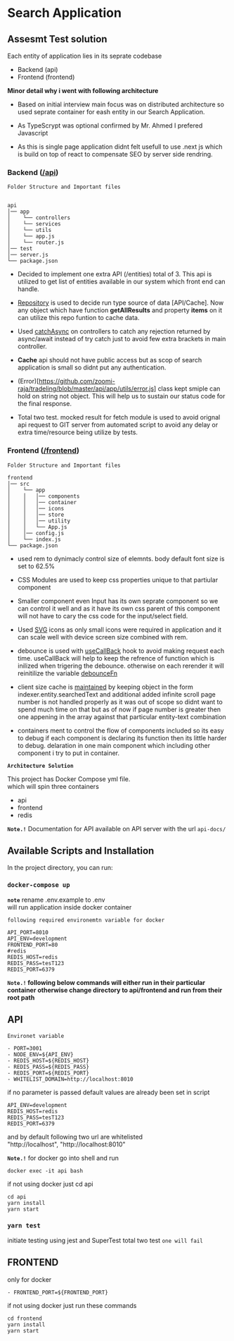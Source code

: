 # Search Application

## Assesmt Test solution

Each entity of application lies in its seprate codebase

- Backend (api)
- Frontend (frontend)

**Minor detail why i went with following architecture**

- Based on initial interview main focus was on distributed architecture so used seprate container for eash entity in our Search Application.

- As TypeScrypt was optional confirmed by Mr. Ahmed I prefered Javascript

- As this is single page application didnt felt usefull to use .next js which is build on top of react to compensate SEO by server side rendring.

### Backend ([/api](https://github.com/zoomi-raja/tradeling/tree/master/api))

`Folder Structure and Important files`

```

api
│── app
│    └── controllers
│    └── services
│    └── utils
│    └── app.js
│    └── router.js
│── test
│── server.js
└── package.json
```

- Decided to implement one extra API (/entities) total of 3. This api is utilized to get list of entities available in our system which front end can handle.

- [Repository](https://github.com/zoomi-raja/tradeling/blob/master/api/app/repo.js) is used to decide run type source of data [API/Cache]. Now any object which have function **getAllResults** and property **items** on it can utilize this repo funtion to cache data.

- Used [catchAsync](https://github.com/zoomi-raja/tradeling/blob/master/api/app/utils/utils.js) on controllers to catch any rejection returned by async/await instead of try catch just to avoid few extra brackets in main controller.

- **Cache** api should not have public access but as scop of search application is small so didnt put any authentication.

- (Error)[https://github.com/zoomi-raja/tradeling/blob/master/api/app/utils/error.js] class kept smiple can hold on string not object. This will help us to sustain our status code for the final response.

- Total two test. mocked result for fetch module is used to avoid orignal api request to GIT server from automated script to avoid any delay or extra time/resource being utilize by tests.

### Frontend ([/frontend](https://github.com/zoomi-raja/tradeling/tree/master/frontend))

`Folder Structure and Important files`

```
frontend
│── src
│    └── app
│    │   │── components
│    │   │── container
│    │   │── icons
│    │   │── store
│    │   │── utility
│    │   └── App.js
│    │── config.js
│    └── index.js
└── package.json
```

- used rem to dynimacly control size of elemnts. body default font size is set to 62.5%

- CSS Modules are used to keep css properties unique to that partiular component

- Smaller component even Input has its own seprate component so we can control it well and as it have its own css parent of this component will not have to cary the css code for the input/select field.

- Used [SVG](https://css-tricks.com/svg-sprites-use-better-icon-fonts/) icons as only small icons were required in application and it can scale well with device screen size combined with rem.

- debounce is used with [useCallBack](https://github.com/zoomi-raja/tradeling/blob/master/frontend/src/App/container/Header.js#L57) hook to avoid making request each time. useCallBack will help to keep the refrence of function which is inilized when trigering the debounce. otherwise on each rerender it will reinitilize the variable [debounceFn](https://github.com/zoomi-raja/tradeling/blob/master/frontend/src/App/container/Header.js#L57)

- client size cache is [maintained](https://github.com/zoomi-raja/tradeling/blob/master/frontend/src/App/store/git/reducer.js#L70) by keeping object in the form indexer.entity.searchedText and additional added infinite scroll page number is not handled properly as it was out of scope so didnt want to spend much time on that but as of now if page number is greater then one appening in the array against that particular entity-text combination

- containers ment to control the flow of components included so its easy to debug if each component is declaring its function then its little harder to debug. delaration in one main component which including other component i try to put in container.

**`Architecture Solution`**

This project has Docker Compose yml file.<br />
which will spin three containers

- api
- frontend
- redis

**`Note.!`** Documentation for API available on API server with the url `api-docs/`

## Available Scripts and Installation

In the project directory, you can run:

### `docker-compose up`

**`note`** rename .env.example to .env<br />
will run application inside docker container

`following required environemtn variable for docker`

```
API_PORT=8010
API_ENV=development
FRONTEND_PORT=80
#redis
REDIS_HOST=redis
REDIS_PASS=tesT123
REDIS_PORT=6379
```

**`Note.!` following below commands will either run in their particular container otherwise change directory to api/frontend and run from their root path**

## API

`Environet variable`

```
- PORT=3001
- NODE_ENV=${API_ENV}
- REDIS_HOST=${REDIS_HOST}
- REDIS_PASS=${REDIS_PASS}
- REDIS_PORT=${REDIS_PORT}
- WHITELIST_DOMAIN=http://localhost:8010
```

if no parameter is passed default values are already been set in script

```
API_ENV=development
REDIS_HOST=redis
REDIS_PASS=tesT123
REDIS_PORT=6379
```

and by default following two url are whitelisted<br />
"http://localhost", "http://localhost:8010"

**`Note.!`** for docker go into shell and run

```
docker exec -it api bash
```

if not using docker just cd api

```
cd api
yarn install
yarn start
```

### `yarn test`

initiate testing using jest and SuperTest total two test `one will fail`

## FRONTEND

only for docker

```
- FRONTEND_PORT=${FRONTEND_PORT}
```

if not using docker just run these commands

```
cd frontend
yarn install
yarn start
```

